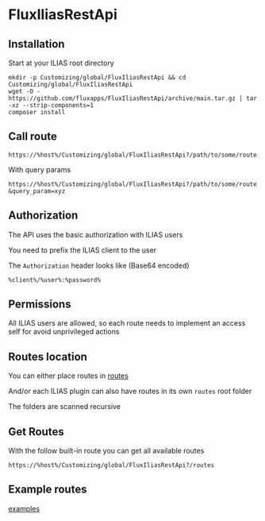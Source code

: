 # FluxIliasRestApi

## Installation

Start at your ILIAS root directory

```shell
mkdir -p Customizing/global/FluxIliasRestApi && cd Customizing/global/FluxIliasRestApi
wget -O - https://github.com/fluxapps/FluxIliasRestApi/archive/main.tar.gz | tar -xz --strip-components=1
composer install
```

## Call route

`https://%host%/Customizing/global/FluxIliasRestApi?/path/to/some/route`

With query params

`https://%host%/Customizing/global/FluxIliasRestApi?/path/to/some/route&query_param=xyz`

## Authorization

The API uses the basic authorization with ILIAS users

You need to prefix the ILIAS client to the user

The `Authorization` header looks like (Base64 encoded)

`%client%/%user%:%password%`

## Permissions

All ILIAS users are allowed, so each route needs to implement an access self for avoid unprivileged actions

## Routes location

You can either place routes in [routes](routes)

And/or each ILIAS plugin can also have routes in its own `routes` root folder

The folders are scanned recursive

## Get Routes

With the follow built-in route you can get all available routes

`https://%host%/Customizing/global/FluxIliasRestApi?/routes`

## Example routes

[examples](https://github.com/fluxapps/FluxRestApi/tree/main/examples/routes)
